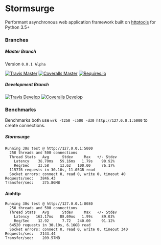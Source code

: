 # Stormsurge
Performant asynchronous web application framework built on [httptools](https://github.com/MagicStack/httptools) for Python 3.5+

### Branches

##### Master Branch
Version `0.0.1 Alpha`

[![Travis Master](https://img.shields.io/travis/SethMichaelLarson/Stormsurge/master.svg?maxAge=300)]()
[![Coveralls Master](https://img.shields.io/coveralls/SethMichaelLarson/Stormsurge/master.svg?maxAge=300)]()
[![Requires.io](https://img.shields.io/requires/github/SethMichaelLarson/Stormsurge.svg?maxAge=300)]()

##### Development Branch

[![Travis Develop](https://img.shields.io/travis/SethMichaelLarson/Stormsurge/develop.svg?maxAge=300)]()
[![Coveralls Develop](https://img.shields.io/coveralls/SethMichaelLarson/Stormsurge/develop.svg?maxAge=300)]()

### Benchmarks
Benchmarks both use `wrk -t250 -c500 -d30 http://127.0.0.1:5000` to create connections.

##### Stormsurge
```
Running 30s test @ http://127.0.0.1:5000
  250 threads and 500 connections
  Thread Stats   Avg      Stdev     Max   +/- Stdev
    Latency    38.70ms   59.16ms   1.79s    98.92%
    Req/Sec    33.58     13.62   100.00     76.17%
  115776 requests in 30.10s, 11.05GB read
  Socket errors: connect 0, read 0, write 0, timeout 40
Requests/sec:   3846.43
Transfer/sec:    375.86MB
```

#### Aiohttp
```
Running 30s test @ http://127.0.0.1:8080
  250 threads and 500 connections
  Thread Stats   Avg      Stdev     Max   +/- Stdev
    Latency   163.17ms   88.69ms   1.99s    89.03%
    Req/Sec    12.92      7.72   240.00     91.12%
  64520 requests in 30.10s, 6.16GB read
  Socket errors: connect 0, read 0, write 0, timeout 340
Requests/sec:   2143.44
Transfer/sec:    209.57MB
```
